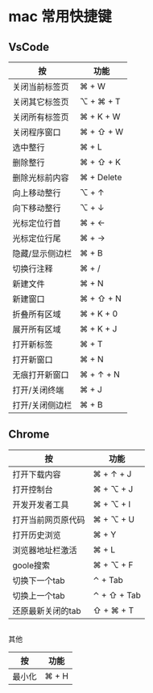 # mac 常用快捷键


## VsCode
| 按        | 功能        |
| -------- | --------- |
| 关闭当前标签页    | ⌘ + W     |
| 关闭其它标签页    | ⌥ + ⌘ + T |
| 关闭所有标签页    | ⌘ + K + W |
| 关闭程序窗口      | ⌘ + ⇧ + W |
| 选中整行          | ⌘ + L |
| 删除整行          | ⌘ + ⇧ + K |
| 删除光标前内容    | ⌘ + Delete|
| 向上移动整行      | ⌥ + ↑     |
| 向下移动整行      | ⌥ + ↓     |
| 光标定位行首      | ⌘ + ←     |
| 光标定位行尾      | ⌘ + →️️     |
| 隐藏/显示侧边栏   | ⌘ + B    |
| 切换行注释        | ⌘ + /     |
| 新建文件          | ⌘ + N     |
| 新建窗口          | ⌘ + ⇧ + N |
| 折叠所有区域      | ⌘ + K + 0 |
| 展开所有区域      | ⌘ + K + J |
| 打开新标签        | ⌘ + T     |
| 打开新窗口        | ⌘ + N     |
| 无痕打开新窗口    | ⌘ + ↑ + N |
| 打开/关闭终端     | ⌘ + J     |
| 打开/关闭侧边栏     | ⌘ + B     |


## Chrome
| 按               | 功能         |
| --------         | ----------- |
| 打开下载内容       | ⌘ + ↑ + J   |
| 打开控制台         | ⌘ + ⌥ + J   |
| 开发开发者工具     | ⌘ + ⌥ + I    |
| 打开当前网页原代码  | ⌘ + ⌥ + U    |
| 打开历史浏览       | ⌘ + Y        | 
| 浏览器地址栏激活    | ⌘ + L        |
| goole搜索         | ⌘ + ⌥ + F    |
| 切换下一个tab      | ⌃ + Tab      |
| 切换上一个tab      | ⌃ + ⇧ + Tab  |
| 还原最新关闭的tab   | ⇧ + ⌘ + T    |


##
其他

| 按               | 功能        |
| --------        | ----------- |
| 最小化      | ⌘ + H   |